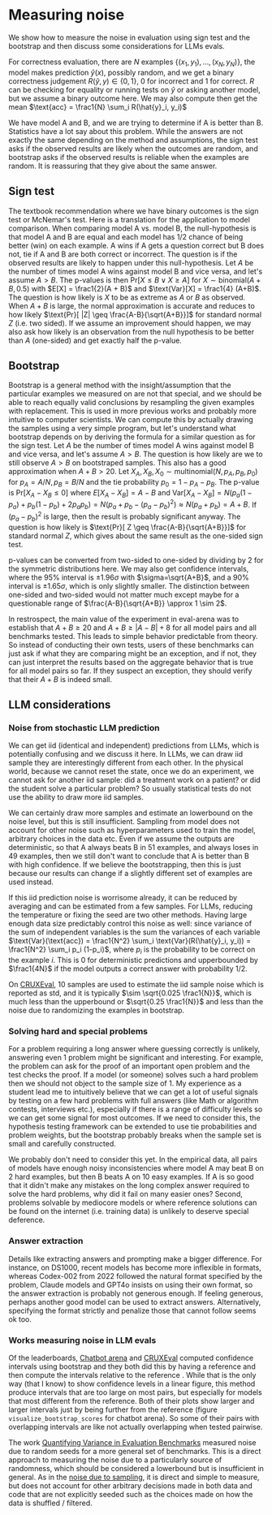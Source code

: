 # Measuring noise

We show how to measure the noise in evaluation using sign test and the bootstrap and then discuss some considerations for LLMs evals. 

For correctness evaluation, there are $N$ examples $\{(x_1, y_1), \ldots, (x_N, y_N)\}$,
the model makes prediction $\hat{y}(x)$, possibly random, and we get a binary correctness judgement $R(\hat{y}, y) \in \{0, 1\}$, 0 for incorrect and 1 for correct. $R$ can be checking for equality or running tests on $\hat{y}$ or asking another model, but we assume a binary outcome here.
We may also compute then get the mean $\text{acc} = \frac1{N} \sum_i R(\hat{y}_i, y_i)$ 

We have model A and B, and we are trying to determine if A is better than B.
Statistics have a lot say about this problem. While the answers are not exactly the same depending on the method and assumptions, the sign test asks if the observed results are likely when the outcomes are random, and bootstrap asks if the observed results is reliable when the examples are random. It is reassuring that they give about the same answer.

## Sign test
The textbook recommendation where we have binary outcomes is the sign test or McNemar's test. Here is a translation for the application to model comparison.
When comparing model A vs. model B, the null-hypothesis is that model A and B are equal and each model has 1/2 chance of being better (win) on each example. A wins if A gets a question correct but B does not, tie if A and B are both correct or incorrect. The question is if the observed results are likely to happen under this null-hypothesis.
Let $A$ be the number of times model A wins against model B and vice versa, and let's assume $A > B$. 
The p-values is then $\text{Pr}[X \leq B \lor X \geq A]$ for $X \sim \text{binomial}(A+B, 0.5)$ with $E[X] = \frac1{2}(A + B)$ and $\text{Var}[X] = \frac1{4} (A+B)$. The question is how likely is $X$ to be as extreme as $A$ or $B$ as observed. When $A+B$ is large, the normal approximation is accurate and reduces to how likely $\text{Pr}[ |Z| \geq \frac{A-B}{\sqrt{A+B}}]$ for standard normal $Z$ (i.e. two sided). If we assume an improvement should happen, we may also ask how likely is an observation from the null hypothesis to be better than $A$ (one-sided) and get exactly half the p-value.

<!-- This null hypotehsis is equivalent to predicting from the mixture model where predictions of A and B are used with probability 1/2 each. This method can be implemented to produce variance and higher accuracies. -->

## Bootstrap
Bootstrap is a general method with the insight/assumption that the particular examples we measured on are not that special, and we should be able to reach equally valid conclusions by resampling the given examples with replacement.
This is used in more previous works and probably more intuitive to computer scientists.
We can compute this by actually drawing the samples using a very simple program, but let's understand what bootstrap depends on by deriving the formula for a similar question as for the sign test.
Let $A$ be the number of times model A wins against model B and vice versa, and let's assume $A > B$. The question is how likely are we to still observe $A > B$ on bootstraped samples. This also has a good approximation when $A + B > 20$.
Let $X_A, X_B, X_0 \sim \text{multinomial}(N, p_A, p_B, p_0)$ for $p_A = A / N, p_B = B / N$ and the tie probability $p_0 = 1 - p_A - p_B$.
The p-value is $\text{Pr}[X_A - X_B \leq 0]$ where $E[X_A - X_B] = A - B$ and $\text{Var}[X_A - X_B] = N \left(p_a (1-p_a) + p_b (1-p_b) + 2 p_a p_b\right) = N (p_a + p_b - (p_a - p_b)^2) \approx N (p_a + p_b) = A + B$. If $(p_a-p_b)^2$ is large, then the result is probably significant anyway. 
The question is how likely is $\text{Pr}[ Z \geq \frac{A-B}{\sqrt{A+B}}]$ for standard normal $Z$, which gives about the same result as the one-sided sign test. 


p-values can be converted from two-sided to one-sided by dividing by 2 for the symmetric distributions here. We may also get confidence intervals, where the 95% interval is $\pm 1.96\sigma$ with $\sigma=\sqrt{A+B}$, and a 90% interval is $\pm1.65 \sigma$, which is only slightly smaller. The distinction between one-sided and two-sided would not matter much except maybe for a questionable range of $\frac{A-B}{\sqrt{A+B}} \approx 1 \sim 2$. 

In restrospect, the main value of the experiment in eval-arena was to establish that $A + B \geq 20$ and $A + B \geq |A - B| +  8$ for all model pairs and all benchmarks tested.
This leads to simple behavior predictable from theory. So instead of conducting their own tests, users of these benchmarks can just ask if what they are comparing might be an exception, and if not, they can just interpret the results based on the aggregate behavior that is true for all model pairs so far. If they suspect an exception, they should verify that their $A+B$ is indeed small.

## LLM considerations

### Noise from stochastic LLM prediction
We can get iid (identical and independent) predictions from LLMs, which is potentially confusing and we discuss it here.
In LLMs, we can draw iid sample they are interestingly different from each other. In the physical world, because we cannot reset the state, once we do an experiment, we cannot ask for another iid sample: did a treatment work on a patient? or did the student solve a particular problem? So usually statistical tests do not use the ability to draw more iid samples.

We can certainly draw more samples and estimate an lowerbound on the noise level, but this is still insufficient. Sampling from model does not account for other noise such as hyperparameters used to train the model, arbitrary choices in the data etc. Even if we assume the outputs are deterministic, so that A always beats B in 51 examples, and always loses in 49 examples, then we still don't want to conclude that A is better than B with high confidence. If we believe the bootstrapping, then this is just because our results can change if a slightly different set of examples are used instead. 


If this iid prediction noise is worrisome already, it can be reduced by averaging and can be estimated from a few samples.
For LLMs, reducing the temperature or fixing the seed are two other methods.
Having large enough data size predictably control this noise as well:
since variance of the sum of independent variables is the sum the variances of each variable
$\text{Var}(\text{acc}) = \frac1{N^2} \sum_i \text{Var}(R(\hat{y}_i, y_i)) = \frac1{N^2} \sum_i p_i (1-p_i)$,
where $p_i$ is the probability to be correct on the example $i$.
This is 0 for deterministic predictions and upperbounded by $\frac1{4N}$ if the model outputs a correct answer with probability 1/2.
<!-- sampling is only part of it -->

On [CRUXEval](https://crux-eval.github.io/eval-arena/model_CRUXEval-output.html#model_table), 10 samples are used to estimate the iid sample noise which is reported as std,
and it is typically $\sim \sqrt{0.025 \frac1{N}}$, which is much less than the upperbound or $\sqrt{0.25 \frac1{N}}$ and less than the noise due to randomizing the examples in bootstrap.

### Solving hard and special problems 

For a problem requiring a long answer where guessing correctly is unlikely, answering even 1 problem might be significant and interesting. For example, the problem can ask for the proof of an important open problem and the test checks the proof. If a model (or someone) solves such a hard problem then we should not object to the sample size of 1.
My experience as a student lead me to intuitively believe that we can get a lot of useful signals by testing on a few hard problems with full answers (like Math or algorithm contests, interviews etc.), especially if there is a range of difficulty levels so we can get some signal for most outcomes. If we need to consider this, the hypothesis testing framework can be extended to use tie probabilities and problem weights, but the bootstrap probably breaks when the sample set is small and carefully constructed. 

We probably don't need to consider this yet. In the empirical data, all pairs of models have enough noisy inconsistencies where model A may beat B on 2 hard examples, but then B beats A on 10 easy examples. If A is so good that it didn't make any mistakes on the long complex answer required to solve the hard problems, why did it fail on many easier ones? Second, problems solvable by mediocore models or where reference solutions can be found on the internet (i.e. training data) is unlikely to deserve special deference.

### Answer extraction

Details like extracting answers and prompting make a bigger difference. For instance, on DS1000, recent models has become more inflexible in formats, whereas Codex-002 from 2022 followed the natural format specified by the problem, Claude models and GPT4o insists on using their own format, so the answer extraction is probably not generous enough.
If feeling generous, perhaps another good model can be used to extract answers. Alternatively, specifying the format strictly and penalize those that cannot follow seems ok too.

### Works measuring noise in LLM evals
Of the leaderboards, [Chatbot arena](https://chat.lmsys.org/) and [CRUXEval](https://crux-eval.github.io/) computed confidence intervals using bootstrap
and they both did this by having a reference and then compute the intervals relative to the reference . While that is the only way (that I know) to show confidence levels in a linear figure, this method produce intervals that are too large on most pairs, but especially for models that most different from the reference. Both of their plots show larger and larger intervals just by being further from the reference (figure `visualize_bootstrap_scores` for chatbot arena). So some of their pairs with overlapping intervals are like not actually overlapping when tested pairwise.

The work [Quantifying Variance in Evaluation Benchmarks](https://arxiv.org/pdf/2406.10229) measured noise due to random seeds for a more general set of benchmarks.
This is a direct approach to measuring the noise due to a particularly source of randomness, which should be considered a lowerbound but is insufficient in general.
As in the [noise due to sampling](#noise-from-stochastic-llm-prediction), it is direct and simple to measure,
but does not account for
other arbitrary decisions made in both data and code that are not explicitly seeded such as the choices made on how the data is shuffled / filtered. 


